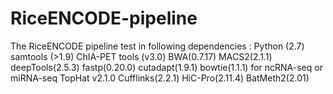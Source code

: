 # RiceENCODE-pipeline
The RiceENCODE pipeline test in following dependencies :
Python (2.7)
samtools (>1.9)
ChIA-PET tools (v3.0)
BWA(0.7.17)
MACS2(2.1.1)
deepTools(2.5.3)
fastp(0.20.0)
cutadapt(1.9.1)
bowtie(1.1.1) for ncRNA-seq or miRNA-seq
TopHat v2.1.0
Cufflinks(2.2.1)
HiC-Pro(2.11.4)
BatMeth2(2.01)
